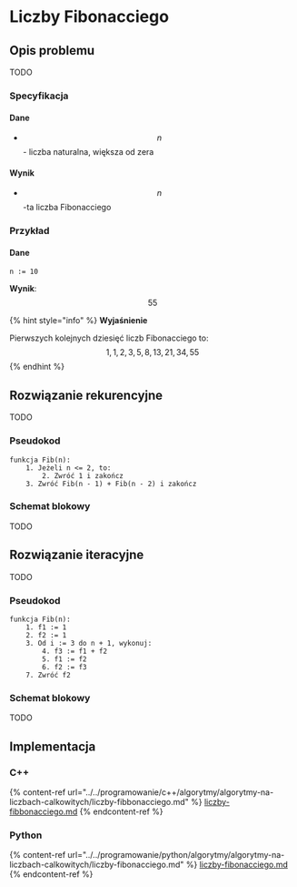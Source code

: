 # Liczby Fibonacciego

## Opis problemu

TODO

### Specyfikacja

#### Dane

* $$n$$ - liczba naturalna, większa od zera

#### Wynik

* $$n$$-ta liczba Fibonacciego

### Przykład

#### Dane

```
n := 10
```

**Wynik**: $$55$$ 

{% hint style="info" %}
**Wyjaśnienie**

Pierwszych kolejnych dziesięć liczb Fibonacciego to: $$1, 1, 2, 3, 5, 8, 13, 21, 34, 55$$ 
{% endhint %}

## Rozwiązanie rekurencyjne

TODO

### Pseudokod

```
funkcja Fib(n):
    1. Jeżeli n <= 2, to:
        2. Zwróć 1 i zakończ
    3. Zwróć Fib(n - 1) + Fib(n - 2) i zakończ
```

### Schemat blokowy

TODO

## Rozwiązanie iteracyjne

TODO

### Pseudokod

```
funkcja Fib(n):
    1. f1 := 1
    2. f2 := 1
    3. Od i := 3 do n + 1, wykonuj:
        4. f3 := f1 + f2
        5. f1 := f2
        6. f2 := f3
    7. Zwróć f2
```

### Schemat blokowy

TODO

## Implementacja

### C++

{% content-ref url="../../programowanie/c++/algorytmy/algorytmy-na-liczbach-calkowitych/liczby-fibbonacciego.md" %}
[liczby-fibbonacciego.md](../../programowanie/c++/algorytmy/algorytmy-na-liczbach-calkowitych/liczby-fibbonacciego.md)
{% endcontent-ref %}

### Python

{% content-ref url="../../programowanie/python/algorytmy/algorytmy-na-liczbach-calkowitych/liczby-fibonacciego.md" %}
[liczby-fibonacciego.md](../../programowanie/python/algorytmy/algorytmy-na-liczbach-calkowitych/liczby-fibonacciego.md)
{% endcontent-ref %}
